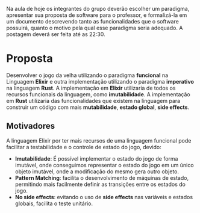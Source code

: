 Na aula de hoje os integrantes do grupo deverão escolher um paradigma, apresentar sua
proposta de software para o professor, e formalizá-la em um documento descrevendo tanto as
funcionalidades que o software possuirá, quanto o motivo pela qual esse paradigma seria
adequado. A postagem deverá ser feita até as 22:30.


# Proposta

Desenvolver o jogo da velha utilizando o paradigma **funcional** na Linguagem **Elixir** e outra implementação utilizando o paradigma **imperativo** na linguagem **Rust**.
A implementação em **Elixir** utilizaria de todos os recursos funcionais da linguagem, como **imutabilidade**.
A implementação em **Rust** utilizaria das funcionalidades que existem na linguagem para construir um código com mais **mutabilidade**, **estado global**, **side effects**.

## Motivadores

A linguagem Elixir por ter mais recursos de uma linguagem funcional pode facilitar a testabilidade e o controle de estado do jogo, devido:
- **Imutabilidade**: É possível implementar o estado do jogo de forma imutável, onde conseguimos representar o estado do 
jogo em um único objeto imutável, onde a modificação do mesmo gera outro objeto.
- **Pattern Matching**: facilita o desenvolvimento de máquinas de estado, permitindo mais facilmente definir as transições 
entre os estados do jogo.
- **No side effects**: evitando o uso de **side effects** nas variáveis e estados globais, facilita o teste unitário. 

